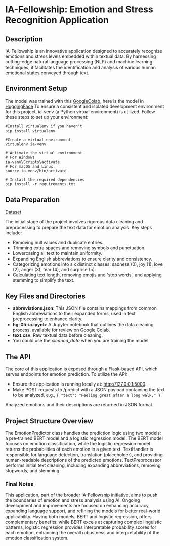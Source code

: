 # IA-Fellowship: Emotion and Stress Recognition Application
## Description

IA-Fellowship is an innovative application designed to accurately recognize emotions and stress levels embedded within textual data. By harnessing cutting-edge natural language processing (NLP) and machine learning techniques, it facilitates the identification and analysis of various human emotional states conveyed through text.
## Environment Setup

The model was trained with this [GoogleColab](https://colab.research.google.com/drive/1JS5HWG9Pld47A9MGu0onvGb0SsHpfM1O?usp=sharing&authuser=1#scrollTo=KYkqxFLPSc-u), here is the model in [HuggingFace](https://huggingface.co/Valwolfor/distilbert_emotions_fellowship/)
To ensure a consistent and isolated development environment for this project, ia-venv (a Python virtual environment) is utilized. Follow these steps to set up your environment:


```
#Install virtualenv if you haven't
pip install virtualenv

#Create a virtual environment
virtualenv ia-venv

# Activate the virtual environment
# For Windows
ia-venv\Scripts\activate
# For macOS and Linux:
source ia-venv/bin/activate

# Install the required dependencies
pip install -r requirements.txt
```


## Data Preparation

[Dataset](https://www.kaggle.com/datasets/nelgiriyewithana/emotions)

The initial stage of the project involves rigorous data cleaning and preprocessing to prepare the text data for emotion analysis. Key steps include:

- Removing null values and duplicate entries.
- Trimming extra spaces and removing symbols and punctuation.
- Lowercasing all text to maintain uniformity.
- Expanding English abbreviations to ensure clarity and consistency.
- Categorizing emotions into six distinct classes: sadness (0), joy (1), love (2), anger (3), fear (4), and surprise (5).
- Calculating text length, removing emojis and 'stop words', and applying stemming to simplify the text.

## Key Files and Directories

- **abbreviations.json**: This JSON file contains mappings from common English abbreviations to their expanded forms, used in text preprocessing to enhance clarity.
- **hg-05-ia.ipynb**: A Jupyter notebook that outlines the data cleaning process, available for review on Google Colab.
- **text.csv**: Raw textual data before cleaning.
- You could use the *cleaned_data* when you are training the model. 

## The API

The core of this application is exposed through a Flask-based API, which serves endpoints for emotion prediction. To utilize the API:

- Ensure the application is running locally at: http://127.0.0.1:5000.
- Make POST requests to /predict with a JSON payload containing the text to be analyzed, e.g.,
`
{
  "text": "Feeling great after a long walk."
}
`


Analyzed emotions and their descriptions are returned in JSON format.

## Project Structure Overview

The EmotionPredictor class handles the prediction logic using two models: a pre-trained BERT model and a logistic regression model. The BERT model focuses on emotion classification, while the logistic regression model returns the probabilities of each emotion in a given text. TextHandler is responsible for language detection, translation (placeholder), and providing human-readable descriptions of the predicted emotions. TextPreprocessor performs initial text cleaning, including expanding abbreviations, removing stopwords, and stemming.

### Final Notes

This application, part of the broader IA-Fellowship initiative, aims to push the boundaries of emotion and stress analysis using AI. Ongoing development and improvements are focused on enhancing accuracy, expanding language support, and refining the models for better real-world applicability. Having both models, BERT and logistic regression, offers complementary benefits: while BERT excels at capturing complex linguistic patterns, logistic regression provides interpretable probability scores for each emotion, enhancing the overall robustness and interpretability of the emotion classification system.

